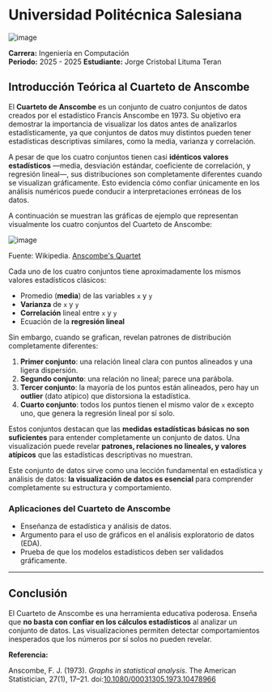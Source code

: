 # Universidad Politécnica Salesiana  
![image](https://github.com/user-attachments/assets/75f69835-9635-48a4-831d-d6e6df11f0fe)

**Carrera:** Ingeniería en Computación  
**Periodo:** 2025 - 2025
**Estudiante:** Jorge Cristobal Lituma Teran


## Introducción Teórica al Cuarteto de Anscombe

El **Cuarteto de Anscombe** es un conjunto de cuatro conjuntos de datos creados por el estadístico Francis Anscombe en 1973. Su objetivo era demostrar la importancia de visualizar los datos antes de analizarlos estadísticamente, ya que conjuntos de datos muy distintos pueden tener estadísticas descriptivas similares, como la media, varianza y correlación.

A pesar de que los cuatro conjuntos tienen casi **idénticos valores estadísticos** —media, desviación estándar, coeficiente de correlación, y regresión lineal—, sus distribuciones son completamente diferentes cuando se visualizan gráficamente. Esto evidencia cómo confiar únicamente en los análisis numéricos puede conducir a interpretaciones erróneas de los datos.

A continuación se muestran las gráficas de ejemplo que representan visualmente los cuatro conjuntos del Cuarteto de Anscombe:

![image](https://github.com/user-attachments/assets/d15230be-c911-4118-b678-0adbacbe4f55)

Fuente: Wikipedia. [Anscombe's Quartet](https://en.wikipedia.org/wiki/Anscombe%27s_quartet)

Cada uno de los cuatro conjuntos tiene aproximadamente los mismos valores estadísticos clásicos:
- Promedio (**media**) de las variables `x` y `y`
- **Varianza** de `x` y `y`
- **Correlación** lineal entre `x` y `y`
- Ecuación de la **regresión lineal**

Sin embargo, cuando se grafican, revelan patrones de distribución completamente diferentes:

1. **Primer conjunto**: una relación lineal clara con puntos alineados y una ligera dispersión.
2. **Segundo conjunto**: una relación no lineal; parece una parábola.
3. **Tercer conjunto**: la mayoría de los puntos están alineados, pero hay un **outlier** (dato atípico) que distorsiona la estadística.
4. **Cuarto conjunto**: todos los puntos tienen el mismo valor de `x` excepto uno, que genera la regresión lineal por sí solo.

Estos conjuntos destacan que las **medidas estadísticas básicas no son suficientes** para entender completamente un conjunto de datos. Una visualización puede revelar **patrones, relaciones no lineales, y valores atípicos** que las estadísticas descriptivas no muestran.


Este conjunto de datos sirve como una lección fundamental en estadística y análisis de datos: **la visualización de datos es esencial** para comprender completamente su estructura y comportamiento.


### Aplicaciones del Cuarteto de Anscombe
- Enseñanza de estadística y análisis de datos.
- Argumento para el uso de gráficos en el análisis exploratorio de datos (EDA).
- Prueba de que los modelos estadísticos deben ser validados gráficamente.

---

## Conclusión

El Cuarteto de Anscombe es una herramienta educativa poderosa. Enseña que **no basta con confiar en los cálculos estadísticos** al analizar un conjunto de datos. Las visualizaciones permiten detectar comportamientos inesperados que los números por sí solos no pueden revelar.


**Referencia:**

Anscombe, F. J. (1973). *Graphs in statistical analysis*. The American Statistician, 27(1), 17–21. doi:[10.1080/00031305.1973.10478966](https://doi.org/10.1080/00031305.1973.10478966)
